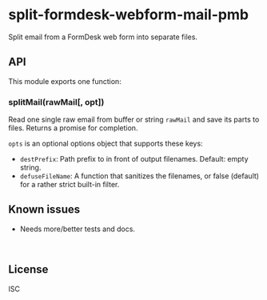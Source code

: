 ﻿
<!--#echo json="package.json" key="name" underline="=" -->
split-formdesk-webform-mail-pmb
===============================
<!--/#echo -->

<!--#echo json="package.json" key="description" -->
Split email from a FormDesk web form into separate files.
<!--/#echo -->



API
---

This module exports one function:

### splitMail(rawMail[, opt])

Read one single raw email from buffer or string `rawMail` and
save its parts to files. Returns a promise for completion.

`opts` is an optional options object that supports these keys:

* `destPrefix`: Path prefix to in front of output filenames.
  Default: empty string.
* `defuseFileName`: A function that sanitizes the filenames,
  or false (default) for a rather strict built-in filter.






<!--#toc stop="scan" -->



Known issues
------------

* Needs more/better tests and docs.




&nbsp;


License
-------
<!--#echo json="package.json" key=".license" -->
ISC
<!--/#echo -->
